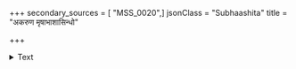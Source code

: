 +++
secondary_sources = [ "MSS_0020",]
jsonClass = "Subhaashita"
title = "अकरुण मृषाभाशासिन्धो"

+++

<details><summary>Text</summary>

अकरुण मृषाभाशासिन्धो विमुञ्च ममाञ्चलं तव परिचितः स्नेहः सम्यङ्मयेत्यभिधायिनीम्।  
अविरलगलद्वाष्पां तन्वीं निरस्तविभूषणां क इह भवतीं भद्रे निद्रे विना विनिवेदयेत्॥
</details>
